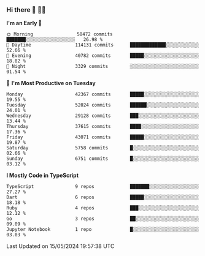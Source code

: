 ### Hi there 👋 🧑‍💻



<!--START_SECTION:waka-->
**I'm an Early 🐤** 

```text
🌞 Morning                58472 commits       ███████░░░░░░░░░░░░░░░░░░   26.98 % 
🌆 Daytime                114131 commits      █████████████░░░░░░░░░░░░   52.66 % 
🌃 Evening                40782 commits       █████░░░░░░░░░░░░░░░░░░░░   18.82 % 
🌙 Night                  3329 commits        ░░░░░░░░░░░░░░░░░░░░░░░░░   01.54 % 
```
📅 **I'm Most Productive on Tuesday** 

```text
Monday                   42367 commits       █████░░░░░░░░░░░░░░░░░░░░   19.55 % 
Tuesday                  52024 commits       ██████░░░░░░░░░░░░░░░░░░░   24.01 % 
Wednesday                29128 commits       ███░░░░░░░░░░░░░░░░░░░░░░   13.44 % 
Thursday                 37615 commits       ████░░░░░░░░░░░░░░░░░░░░░   17.36 % 
Friday                   43071 commits       █████░░░░░░░░░░░░░░░░░░░░   19.87 % 
Saturday                 5758 commits        █░░░░░░░░░░░░░░░░░░░░░░░░   02.66 % 
Sunday                   6751 commits        █░░░░░░░░░░░░░░░░░░░░░░░░   03.12 % 
```


**I Mostly Code in TypeScript** 

```text
TypeScript               9 repos             ███████░░░░░░░░░░░░░░░░░░   27.27 % 
Dart                     6 repos             █████░░░░░░░░░░░░░░░░░░░░   18.18 % 
Ruby                     4 repos             ███░░░░░░░░░░░░░░░░░░░░░░   12.12 % 
Go                       3 repos             ██░░░░░░░░░░░░░░░░░░░░░░░   09.09 % 
Jupyter Notebook         1 repo              █░░░░░░░░░░░░░░░░░░░░░░░░   03.03 % 
```




 Last Updated on 15/05/2024 19:57:38 UTC
<!--END_SECTION:waka-->


